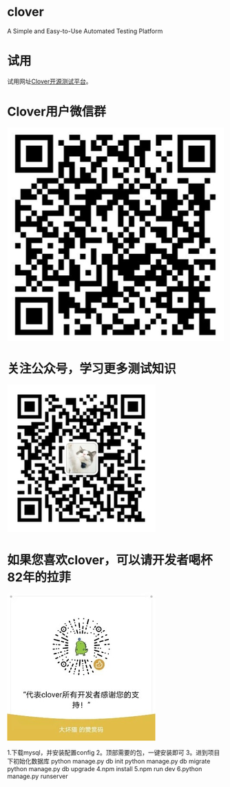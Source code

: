 # clover

A Simple and Easy-to-Use Automated Testing Platform

# 试用

试用网址[Clover开源测试平台](http://www.52clover.cn/)。

# Clover用户微信群

![用户微信群](group.jpg)

# 关注公众号，学习更多测试知识

![大猫聊测试](wechat.jpg)

# 如果您喜欢clover，可以请开发者喝杯82年的拉菲

![支持clover](donation.jpg)

1.下载mysql，并安装配置config
2。顶部需要的包，一键安装即可
3。进到项目下初始化数据库
python manage.py db init
python manage.py db migrate
python manage.py db upgrade
4.npm install
5.npm run dev
6.python manage.py runserver
